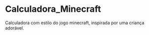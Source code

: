 # Calculadora_Minecraft
Calculadora com estilo do jogo minecraft, inspirada por uma criança adorável.
